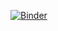 [![Binder](https://mybinder.org/badge_logo.svg)](https://mybinder.org/v2/gh/hidecky626/viwarlanix/HEAD)
